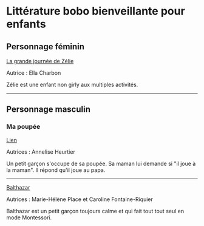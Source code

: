 # Littérature bobo bienveillante pour enfants

## Personnage féminin

[La grande journée de Zélie](https://www.babelio.com/livres/Charbon-La-grande-journee-de-Zelie/1338084)

Autrice : Ella Charbon

Zélie est une enfant non girly aux multiples activités.

---

## Personnage masculin

### Ma poupée

[Lien](https://www.babelio.com/livres/Heurtier-Ma-poupee/1364158)

Autrices : Annelise Heurtier

Un petit garçon s'occupe de sa poupée. Sa maman lui demande si "il joue à la maman". Il répond qu'il joue au papa.

---

[Balthazar](https://www.editions-hatier.fr/balthazar)

Autrices : Marie-Hélène Place et Caroline Fontaine-Riquier

Balthazar est un petit garçon toujours calme et qui fait tout tout seul en mode Montessori.
